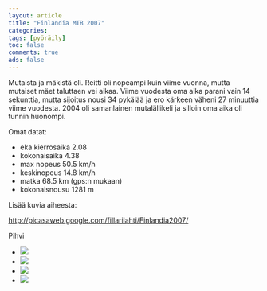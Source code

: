 ```yaml
--- 
layout: article 
title: "Finlandia MTB 2007" 
categories: 
tags: [pyöräily]
toc: false 
comments: true 
ads: false 
--- 
```


Mutaista ja mäkistä oli. Reitti oli nopeampi kuin viime vuonna, mutta
mutaiset mäet taluttaen vei aikaa. Viime vuodesta oma aika parani vain
14 sekunttia, mutta sijoitus nousi 34 pykälää ja ero kärkeen väheni 27
minuuttia viime vuodesta. 2004 oli samanlainen mutalällikeli ja silloin
oma aika oli tunnin huonompi.

Omat datat:

-   eka kierrosaika 2.08
-   kokonaisaika 4.38
-   max nopeus 50.5 km/h
-   keskinopeus 14.8 km/h
-   matka 68.5 km (gps:n mukaan)
-   kokonaisnousu 1281 m

Lisää kuvia aiheesta:

<http://picasaweb.google.com/fillarilahti/Finlandia2007/>

Pihvi

<div class="image-gallery">

-   [![](/Media/Default/ImageGalleries/finlandia-mtb-2007/Thumbnails/IMG_4491.JPG)](/Media/Default/ImageGalleries/finlandia-mtb-2007/IMG_4491.JPG)
-   [![](/Media/Default/ImageGalleries/finlandia-mtb-2007/Thumbnails/IMG_4493.JPG)](/Media/Default/ImageGalleries/finlandia-mtb-2007/IMG_4493.JPG)
-   [![](/Media/Default/ImageGalleries/finlandia-mtb-2007/Thumbnails/IMG_4495.JPG)](/Media/Default/ImageGalleries/finlandia-mtb-2007/IMG_4495.JPG)
-   [![](/Media/Default/ImageGalleries/finlandia-mtb-2007/Thumbnails/IMG_4499.JPG)](/Media/Default/ImageGalleries/finlandia-mtb-2007/IMG_4499.JPG)

</div>
